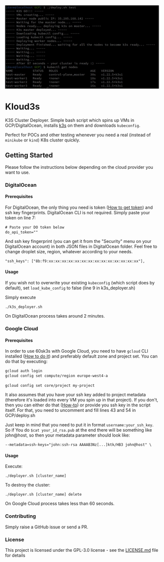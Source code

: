 ![Deployment](kloud3s.jpg)

# Kloud3s

K3S Cluster Deployer. Simple bash script which spins up VMs in GCP/DigitalOcean, installs [k3s](https://k3s.io/) on them and downloads `kubeconfig`.

Perfect for POCs and other testing whenever you need a real (instead of `minikube` or `kind`) K8s cluster quickly. 


## Getting Started

Please follow the instructions below depending on the cloud provider you want to use.

### DigitalOcean
#### Prerequisites

For DigitalOcean, the only thing you need is token ([How to get token](https://www.digitalocean.com/docs/api/create-personal-access-token/)) and ssh key fingerprints. DigitalOcean CLI is not required. Simply paste your token on line 7:

```
# Paste your DO token below
do_api_token=""
```
And ssh key fingerprint (you can get it from the "Security" menu on your DigitalOcean account) in both JSON files in DigitalOcean folder. Feel free to change droplet size, region, whatever according to your needs.

```
"ssh_keys": ["8b:f9:xx:xx:xx:xx:xx:xx:xx:xx:xx:xx:xx:xx:xx:xx"],
```

#### Usage

If you wish not to overwrite your existing `kubeconfig` (which script does by default), set `load_kube_config` to false (line 9 in k3s_deployer.sh)

Simply execute

```
./k3s_deployer.sh
```

On DigitalOcean process takes around 2 minutes.

### Google Cloud
#### Prerequisites

In order to use 60sk3s with Google Cloud, you need to have `gcloud` CLI installed ([How to do it](https://cloud.google.com/sdk/docs/quickstarts)) and preferably default zone and project set. You can do that by executing:

```
gcloud auth login
gcloud config set compute/region europe-west4-a

gcloud config set core/project my-project
```
It also assumes that you have your ssh key added to project metadata (therefore it's loaded into every VM you spin up in that project). If you don't, then you can either do that ([How-to](https://cloud.google.com/compute/docs/instances/adding-removing-ssh-keys)) or provide you ssh key in the script itself. For that, you need to uncomment and fill lines 43 and 54 in GCP/deploy.sh

Just keep in mind that you need to put it in format `username:your_ssh_key`. So if You do `$cat your_id_rsa.pub` at the end there will be something like john@host, so then your metadata parameter should look like:

```
--metadata=ssh-keys="john:ssh-rsa AAAAB3Nz[...]ktk/HB3 john@host" \
```

#### Usage

Execute:

```
./deployer.sh [cluster_name]
```

To destroy the cluster:

```
./deployer.sh [cluster_name] delete
```


On Google Cloud process takes less than 60 seconds.


### Contributing

Simply raise a GitHub issue or send a PR.

### License

This project is licensed under the GPL-3.0 license - see the [LICENSE.md](LICENSE.md) file for details
